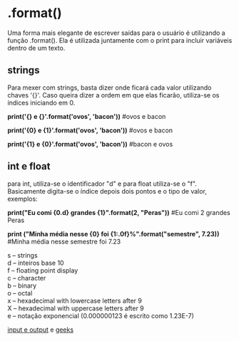 # .format()

Uma forma mais elegante de escrever saídas para o usuário é utilizando a função .format(). Ela é utilizada juntamente com o print para incluir variáveis dentro de um texto.

## strings

Para mexer com strings, basta dizer onde ficará cada valor utilizando chaves '{}'. Caso queira dizer a ordem em que elas ficarão, utiliza-se os índices iniciando em 0. 

**print('{} e {}'.format('ovos', 'bacon'))**
#ovos e bacon

**print('{0} e {1}'.format('ovos', 'bacon'))**
#ovos e bacon

**print('{1} e {0}'.format('ovos', 'bacon'))**
#bacon e ovos

## int e float

para int, utiliza-se o identificador "d" e para float utiliza-se o "f". Basicamente digita-se o índice depois dois pontos e o tipo de valor, exemplos:

**print("Eu comi {0.d} grandes {1}".format(2, "Peras"))** #Eu comi 2 grandes Peras

**print ("Minha média nesse {0} foi {1:.0f}%".format("semestre", 7.23))** #Minha média nesse semestre foi 7.23

s – strings \
d – inteiros base 10 \
f – floating point display \
c – character \
b – binary \
o – octal \
x – hexadecimal with lowercase letters after 9 \
X – hexadecimal with uppercase letters after 9 \
e – notação exponencial (0.000000123 é escrito como 1.23E-7)

[input e output](https://docs.python.org/pt-br/3/tutorial/inputoutput.html) e [geeks](https://www.geeksforgeeks.org/python-format-function/)